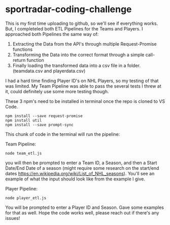 # sportradar-coding-challenge

This is my first time uploading to github, so we'll see if everything works. But, I completeled both ETL Pipelines for the Teams and Players. I approached both Pipelines the same way of:

1. Extracting the Data from the API's through multiple Request-Promise functions
2. Transforming the Data into the correct format through a simple call-return function
3. Finally loading the transformed data into a csv file in a folder. (teamdata.csv and playerdata.csv)

I had a hard time finding Player ID's on NHL Players, so my testing of that was limited. My Team Pipeline was able to pass the several tests I threw at it, could definitely use some more testing though. 

These 3 npm's need to be installed in terminal once the repo is cloned to VS Code.

```
npm install --save request-promise
npm install util
npm install --save prompt-sync
```

This chunk of code in the terminal will run the pipeline:

Team Pipeline:
```
node team_etl.js
```
you will then be prompted to enter a Team ID, a Season, and then a Start Date/End Date of a season (might require some research on the start/end dates https://en.wikipedia.org/wiki/List_of_NHL_seasons). You'll see an example of what the input should look like from the example I give.


Player Pipeline:
```
node player_etl.js
```
You will be prompted to enter a Player ID and Season. Gave some examples for that as well. Hope the code works well, please reach out if there's any issues!

